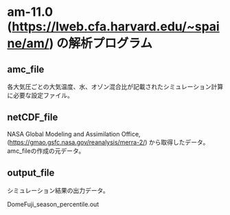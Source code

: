 # am-11.0 (https://lweb.cfa.harvard.edu/~spaine/am/) の解析プログラム

## amc_file

各大気圧ごとの大気温度、水、オゾン混合比が記載されたシミュレーション計算に必要な設定ファイル。

## netCDF_file

NASA Global Modeling and Assimilation Office, (https://gmao.gsfc.nasa.gov/reanalysis/merra-2/)
から取得したデータ。amc_fileの作成の元データ。

## output_file

シミュレーション結果の出力データ。

DomeFuji_season_percentile.out
